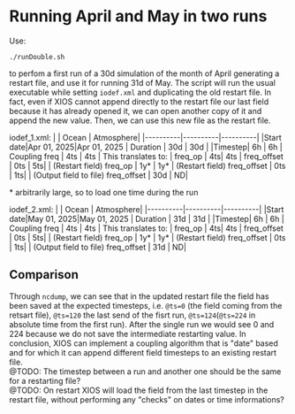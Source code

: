 # Running April and May in two runs

Use:
```
./runDouble.sh
```
to perfom a first run of a 30d simulation of the month of April generating a restart file, and use it for running 31d of May. The script will run the usual executable while setting `iodef.xml` and duplicating the old restart file. In fact, even if XIOS cannot append directly to the restart file our last field because it has already opened it, we can open another copy of it and append the new value. Then, we can use this new file as the restart file. 

iodef_1.xml:
|  | Ocean | Atmosphere|
|----------|----------|----------|
|Start date|Apr 01, 2025|Apr 01, 2025 
| Duration  |  30d       | 30d         |
|Timestep| 6h | 6h
| Coupling freq          | 4ts          | 4ts         |
This translates to:
| freq_op | 4ts| 4ts
| freq_offset | 0ts | 5ts|
| (Restart field) freq_op | 1y* | 1y*
| (Restart field) freq_offset | 0ts | 1ts|
| (Output field to file) freq_offset | 30d | ND|

\* arbitrarily large, so to load one time during the run

iodef_2.xml:
|  | Ocean | Atmosphere|
|----------|----------|----------|
|Start date|May 01, 2025|May 01, 2025 
| Duration  |  31d       | 31d         |
|Timestep| 6h | 6h
| Coupling freq          | 4ts          | 4ts         |
This translates to:
| freq_op | 4ts| 4ts
| freq_offset | 0ts | 5ts|
| (Restart field) freq_op | 1y* | 1y*
| (Restart field) freq_offset | 0ts | 1ts|
| (Output field to file) freq_offset | 31d | ND|

## Comparison
Through `ncdump`, we can see that in the updated restart file the field has been saved at the expected timesteps, i.e. `@ts=0` (the field coming from the retsart file), `@ts=120` the last send of the fisrt run, `@ts=124`(`@ts=224` in absolute time from the first run). After the single run we would see 0 and 224 because we do not save the intermediate restarting value. In conclusion, XIOS can implement a coupling algorithm that is "date" based and for which it can append different field timesteps to an existing restart file.\
@TODO: The timestep between a run and another one should be the same for a restarting file?\
@TODO: On restart XIOS will load the field from the last timestep in the restart file, without performing any "checks" on dates or time informations? 
